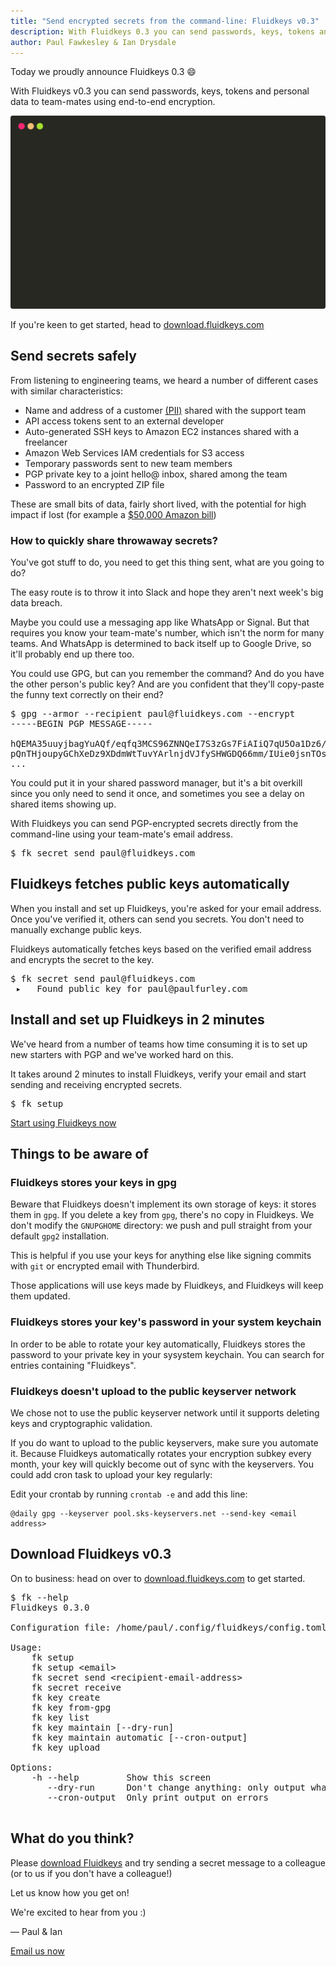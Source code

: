 ```yaml
---
title: "Send encrypted secrets from the command-line: Fluidkeys v0.3"
description: With Fluidkeys 0.3 you can send passwords, keys, tokens and personal data to team-mates using end-to-end encryption.
author: Paul Fawkesley & Ian Drysdale
---
```


Today we proudly announce Fluidkeys 0.3 😄

With Fluidkeys v0.3 you can send passwords, keys, tokens and personal data to team-mates using end-to-end encryption.

![Terminal showing sending a secret token to a team-mate](images/release-0-3-send-secret.svg)

If you're keen to get started, head to [download.fluidkeys.com](https://download.fluidkeys.com)

## Send secrets safely

From listening to engineering teams, we heard a number of different cases with similar characteristics:

* Name and address of a customer [(PII)](https://en.wikipedia.org/wiki/Personally_identifiable_information) shared with the support team
* API access tokens sent to an external developer
* Auto-generated SSH keys to Amazon EC2 instances shared with a freelancer
* Amazon Web Services IAM credentials for S3 access
* Temporary passwords sent to new team members
* PGP private key to a joint hello@ inbox, shared among the team
* Password to an encrypted ZIP file

These are small bits of data, fairly short lived, with the potential for high impact if lost (for example a [$50,000 Amazon bill](https://www.quora.com/My-AWS-account-was-hacked-and-I-have-a-50-000-bill-how-can-I-reduce-the-amount-I-need-to-pay))

### How to quickly share throwaway secrets?

You've got stuff to do, you need to get this thing sent, what are you going to do?

The easy route is to throw it into Slack and hope they aren't next week's big data breach.

Maybe you could use a messaging app like WhatsApp or Signal. But that requires you know your team-mate's number, which isn't the norm for many teams. And WhatsApp is determined to back itself up to Google Drive, so it'll probably end up there too.

You could use GPG, but can you remember the command? And do you have the other person's public key? And are you confident that they'll copy-paste the funny text correctly on their end?

<pre>
<span class="prompt">$</span> gpg --armor --recipient paul@fluidkeys.com --encrypt
-----BEGIN PGP MESSAGE-----

hQEMA35uuyjbagYuAQf/eqfq3MCS96ZNNQeI7S3zGs7FiAIiQ7qU5Oa1Dz6/UizC
pQnTHjoupyGChXeDz9XDdmWtTuvYArlnjdVJfySHWGDQ66mm/IUie0jsnTOss6P1
...
</pre>

You could put it in your shared password manager, but it's a bit overkill since you only need to send it once, and sometimes you see a delay on shared items showing up.

With Fluidkeys you can send PGP-encrypted secrets directly from the command-line using your team-mate's email address.

<pre class="terminal">
<span class="prompt">$</span> fk secret send paul@fluidkeys.com
</pre>

## Fluidkeys fetches public keys automatically

When you install and set up Fluidkeys, you're asked for your email address. Once you've verified it, others can send you secrets. You don't need to manually exchange public keys.

Fluidkeys automatically fetches keys based on the verified email address and encrypts the secret to the key.

<pre class="terminal">
<span class="prompt">$</span> fk secret send paul@fluidkeys.com
<span class="positive"> ▸   Found public key for paul@paulfurley.com</span>
</pre>

## Install and set up Fluidkeys in 2 minutes

We've heard from a number of teams how time consuming it is to set up new starters with PGP and we've worked hard on this.

It takes around 2 minutes to install Fluidkeys, verify your email and start sending and receiving encrypted secrets.

<pre class="terminal">
<span class="prompt">$</span> fk setup
</pre>

[Start using Fluidkeys now](download.fluidkeys.com)

## Things to be aware of

### Fluidkeys stores your keys in gpg

Beware that Fluidkeys doesn't implement its own storage of keys: it stores them in `gpg`. If you delete a key from `gpg`, there's no copy in Fluidkeys. We don't modify the `GNUPGHOME` directory: we push and pull straight from your default `gpg2` installation.

This is helpful if you use your keys for anything else like signing commits with `git` or encrypted email with Thunderbird.

Those applications will use keys made by Fluidkeys, and Fluidkeys will keep them updated.

### Fluidkeys stores your key's password in your system keychain

In order to be able to rotate your key automatically, Fluidkeys stores the password to your private key in your sysystem keychain. You can search for entries containing "Fluidkeys".

### Fluidkeys doesn't upload to the public keyserver network

We chose not to use the public keyserver network until it supports deleting keys and cryptographic validation.

If you do want to upload to the public keyservers, make sure you automate it. Because Fluidkeys automatically rotates your encryption subkey every month, your key will quickly become out of sync with the keyservers. You could add cron task to upload your key regularly:

Edit your crontab by running `crontab -e` and add this line:

```
@daily gpg --keyserver pool.sks-keyservers.net --send-key <email address>
```

## Download Fluidkeys v0.3

On to business: head on over to [download.fluidkeys.com](https://download.fluidkeys.com) to get started.

<pre class="terminal">
<span class="prompt">$</span> fk --help
Fluidkeys 0.3.0

Configuration file: /home/paul/.config/fluidkeys/config.toml

Usage:
    fk setup
    fk setup &lt;email&gt;
    fk secret send &lt;recipient-email-address&gt;
    fk secret receive
    fk key create
    fk key from-gpg
    fk key list
    fk key maintain [--dry-run]
    fk key maintain automatic [--cron-output]
    fk key upload

Options:
    -h --help         Show this screen
       --dry-run      Don't change anything: only output what would happen
       --cron-output  Only print output on errors

</pre>

## What do you think?

Please [download Fluidkeys](https://download.fluidkeys.com) and try sending a secret message to a colleague (or to us if you don't have a colleague!)

Let us know how you get on!

We're excited to hear from you :)

— Paul & Ian

[Email us now](mailto:hello@fluidkeys.com)
